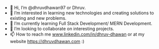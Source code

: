 - 👋 Hi, I’m @dhruvdhawan97 or Dhruv.
- 👀 I’m interested in learning new technologies and creating solutions to existing and new problems.
- 🌱 I’m currently learning Full Stack Development/ MERN Development.
- 💞️ I’m looking to collaborate on interesting projects.
- 📫 How to reach me www.linkedin.com/in/dhruv-dhawan or at my website https://dhruvdhawan.com :)

